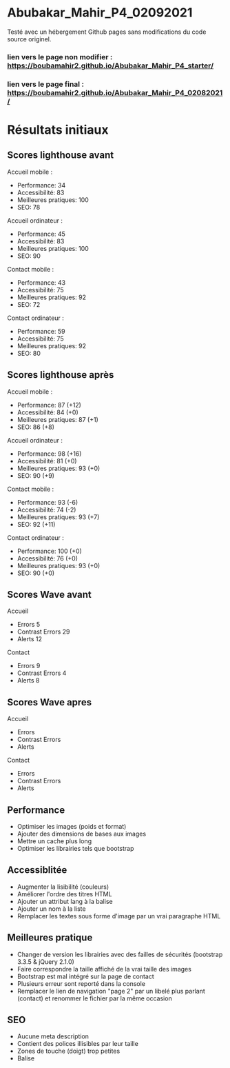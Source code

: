 # Abubakar_Mahir_P4_02092021
Testé avec un hébergement Github pages sans modifications du code source originel.
### lien vers le page non modifier : https://boubamahir2.github.io/Abubakar_Mahir_P4_starter/
### lien vers le page final : https://boubamahir2.github.io/Abubakar_Mahir_P4_02082021/
# Résultats initiaux


## Scores lighthouse avant

Accueil mobile :
- Performance: 34
- Accessibilité: 83
- Meilleures pratiques: 100
- SEO: 78

Accueil ordinateur :
- Performance: 45
- Accessibilité: 83
- Meilleures pratiques: 100
- SEO: 90

Contact mobile :
- Performance: 43
- Accessibilité: 75
- Meilleures pratiques: 92
- SEO: 72

Contact ordinateur :
- Performance: 59
- Accessibilité: 75
- Meilleures pratiques: 92
- SEO: 80

## Scores lighthouse après

Accueil mobile :
- Performance: 87 (+12)
- Accessibilité: 84 (+0)
- Meilleures pratiques: 87 (+1)
- SEO: 86 (+8)

Accueil ordinateur :
- Performance: 98 (+16)
- Accessibilité: 81 (+0)
- Meilleures pratiques: 93 (+0)
- SEO: 90 (+9)

Contact mobile :
- Performance: 93 (-6)
- Accessibilité: 74 (-2)
- Meilleures pratiques: 93 (+7)
- SEO: 92 (+11)

Contact ordinateur :
- Performance: 100 (+0)
- Accessibilité: 76 (+0)
- Meilleures pratiques: 93 (+0)
- SEO: 90 (+0)

## Scores Wave avant
Accueil
- Errors 5
- Contrast Errors 29
- Alerts 12

Contact
- Errors 9
- Contrast Errors 4
- Alerts 8
## Scores Wave apres
Accueil
- Errors 
- Contrast Errors 
- Alerts 

Contact
- Errors 
- Contrast Errors 
- Alerts 


## Performance

- Optimiser les images (poids et format)
- Ajouter des dimensions de bases aux images
- Mettre un cache plus long
- Optimiser les librairies tels que bootstrap

## Accessiblitée 

- Augmenter la lisibilité (couleurs)
- Améliorer l'ordre des titres HTML
- Ajouter un attribut lang à la balise <html>
- Ajouter un nom à la liste
- Remplacer les textes sous forme d'image par un vrai paragraphe HTML

## Meilleures pratique

- Changer de version les librairies avec des failles de sécurités (bootstrap 3.3.5 & jQuery 2.1.0)
- Faire correspondre la taille affiché de la vrai taille des images
- Bootstrap est mal intégré sur la page de contact
- Plusieurs erreur sont reporté dans la console
- Remplacer le lien de navigation "page 2" par un libelé plus parlant (contact) et renommer le fichier par la même occasion

## SEO

- Aucune meta description
- Contient des polices illisibles par leur taille
- Zones de touche (doigt) trop petites
- Balise <title> incomplète c'est juste un "."


##    outils
- LightHouse
- wave
- web dev
- webAIM (color contrast)

Un fichier robots.txt vous permet de contrôler les fichiers auxquels les robots d'exploration peuvent accéder sur votre site.